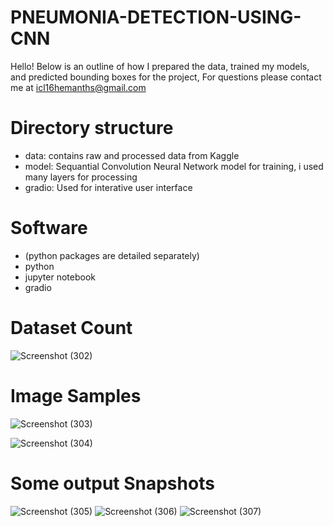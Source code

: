 # PNEUMONIA-DETECTION-USING-CNN

Hello! Below is an outline of how I prepared the data, trained my models, and predicted bounding boxes for the project, For questions please contact me at icl16hemanths@gmail.com

# Directory structure
* data: contains raw and processed data from Kaggle
* model: Sequantial Convolution Neural Network model for training, i used many layers for processing
* gradio: Used for interative user interface

# Software
 * (python packages are detailed separately)
 * python
 * jupyter notebook
 * gradio

# Dataset Count

![Screenshot (302)](https://github.com/Hemanth-s-bot/PNEUMONIA-DETECTION-USING-CNN/assets/175099717/1fb449b4-8cfc-4bbf-af93-8b60b3fbcbd1)

# Image Samples

![Screenshot (303)](https://github.com/Hemanth-s-bot/PNEUMONIA-DETECTION-USING-CNN/assets/175099717/559a7b7a-7ffa-40f0-a728-ea0e74531210)

![Screenshot (304)](https://github.com/Hemanth-s-bot/PNEUMONIA-DETECTION-USING-CNN/assets/175099717/a6ad20cd-3367-4bcc-94da-f3fc2c8ddd3d)

# Some output Snapshots

![Screenshot (305)](https://github.com/Hemanth-s-bot/PNEUMONIA-DETECTION-USING-CNN/assets/175099717/6fa5f069-02fc-4067-9819-f85edd531339)
![Screenshot (306)](https://github.com/Hemanth-s-bot/PNEUMONIA-DETECTION-USING-CNN/assets/175099717/2f5c89c3-90ab-4ae5-913e-901b8fdd6c74)
![Screenshot (307)](https://github.com/Hemanth-s-bot/PNEUMONIA-DETECTION-USING-CNN/assets/175099717/3d7dc0d3-b63f-4c7c-ac62-1c72e1fad80d)

